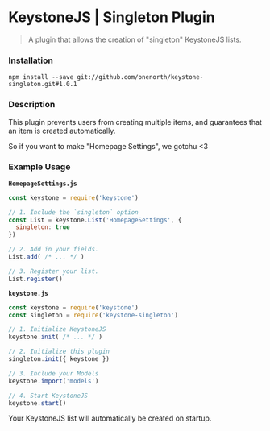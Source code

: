 # KeystoneJS | Singleton Plugin
> A plugin that allows the creation of "singleton" KeystoneJS lists.

### Installation

```
npm install --save git://github.com/onenorth/keystone-singleton.git#1.0.1
```

### Description

This plugin prevents users from creating multiple items, and guarantees that an item is created automatically.

So if you want to make "Homepage Settings", we gotchu <3


### Example Usage


__`HomepageSettings.js`__

```js
const keystone = require('keystone')

// 1. Include the `singleton` option
const List = keystone.List('HomepageSettings', {
  singleton: true
})

// 2. Add in your fields.
List.add( /* ... */ )

// 3. Register your list.
List.register()
```


__`keystone.js`__

```js
const keystone = require('keystone')
const singleton = require('keystone-singleton')

// 1. Initialize KeystoneJS
keystone.init( /* ... */ )

// 2. Initialize this plugin
singleton.init({ keystone })

// 3. Include your Models
keystone.import('models')

// 4. Start KeystoneJS
keystone.start()
```

Your KeystoneJS list will automatically be created on startup.
